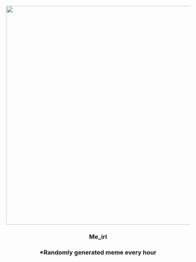 <p align="center">
        <img src="https://i.redd.it/stvq04ktrvh91.jpg" width="600" height="600">
        </p>
        <h3 align="center">Me_irl</h3>
        <h3 align="center">*Randomly generated meme every hour</h3>
    